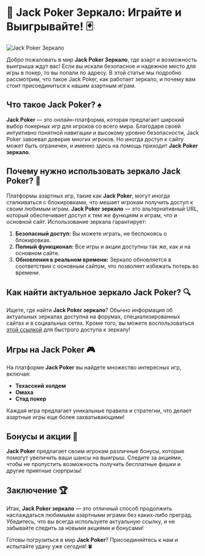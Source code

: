 # 🎰 Jack Poker Зеркало: Играйте и Выигрывайте! 🃏

![Jack Poker Зеркало](https://example.com/image.jpg)  

Добро пожаловать в мир **Jack Poker Зеркало**, где азарт и возможность выигрыша ждут вас! Если вы искали безопасное и надежное место для игры в покер, то вы попали по адресу. В этой статье мы подробно рассмотрим, что такое Jack Poker, как работает зеркало, и почему вам стоит присоединиться к нашим азартным играм.

## Что такое Jack Poker? ♠️

**Jack Poker** — это онлайн-платформа, которая предлагает широкий выбор покерных игр для игроков со всего мира. Благодаря своей интуитивно понятной навигации и высокому уровню безопасности, Jack Poker завоевал доверие многих игроков. Но иногда доступ к сайту может быть ограничен, и именно здесь на помощь приходит **Jack Poker зеркало**.

## Почему нужно использовать зеркало Jack Poker? 🔗

Платформы азартных игр, такие как **Jack Poker**, могут иногда сталкиваться с блокировками, что мешает игрокам получить доступ к своим любимым играм. **Jack Poker зеркало** — это альтернативный URL, который обеспечивает доступ к тем же функциям и играм, что и основной сайт. Использование зеркала гарантирует:

1. **Безопасный доступ:** Вы можете играть, не беспокоясь о блокировках.
2. **Полный функционал:** Все игры и акции доступны так же, как и на основном сайте.
3. **Обновления в реальном времени:** Зеркало обновляется в соответствии с основным сайтом, что позволяет избежать потерь во времени.

## Как найти актуальное зеркало Jack Poker? 🔍

Ищете, где найти **Jack Poker зеркало**? Обычно информация об актуальных зеркалах доступна на форумах, специализированных сайтах и в социальных сетях. Кроме того, вы можете воспользоваться [этой ссылкой](https://go.jack-full.com/go/y8i9jgzc) для быстрого доступа к зеркалу!

## Игры на Jack Poker 🎮

На платформе **Jack Poker** вы найдете множество интересных игр, включая:

- **Техасский холдем**
- **Омаха**
- **Стад покер**

Каждая игра предлагает уникальные правила и стратегии, что делает азартные игры еще более захватывающими!

## Бонусы и акции 💸

**Jack Poker** предлагает своим игрокам различные бонусы, которые помогут увеличить ваши шансы на выигрыш. Следите за акциями, чтобы не пропустить возможность получить бесплатные фишки и другие приятные сюрпризы!

## Заключение 🏆

Итак, **Jack Poker зеркало** — это отличный способ продолжить наслаждаться любимыми азартными играми без каких-либо преград. Убедитесь, что вы всегда используете актуальную ссылку, и не забывайте следить за новыми акциями и бонусами!

Готовы погрузиться в мир **Jack Poker**? Присоединяйтесь к нам и испытайте удачу уже сегодня! 🍀
